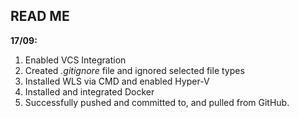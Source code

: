 ## READ ME

**17/09:**

1) Enabled VCS Integration
2) Created *.gitignore* file and ignored selected file types
3) Installed WLS via CMD and enabled Hyper-V
4) Installed and integrated Docker
5) Successfully pushed and committed to, and pulled from GitHub.
